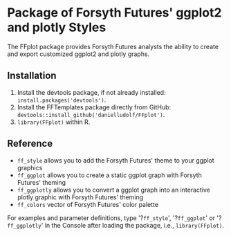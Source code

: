 # Package of Forsyth Futures' ggplot2 and plotly Styles

The FFplot package provides Forsyth Futures analysts the ability to create and export customized ggplot2 and plotly graphs.

## Installation

1. Install the devtools package, if not already installed: `install.packages('devtools')`.
2. Install the FFTemplates package directly from GitHub: `devtools::install_github('danielludolf/FFplot')`.
3. `library(FFplot)` within R.

## Reference

* `ff_style` allows you to add the Forsyth Futures' theme to your ggplot graphics
* `ff_ggplot` allows you to create a static ggplot graph with Forsyth Futures' theming
* `ff_ggplotly` allows you to convert a ggplot graph into an interactive plotly graphic with Forsyth Futures' theming
* `ff_colors` vector of Forsyth Futures' color palette

For examples and parameter definitions, type '?`ff_style`', '?`ff_ggplot`' or '?`ff_ggplotly`' in the Console after loading the package, i.e., `library(FFplot)`.
